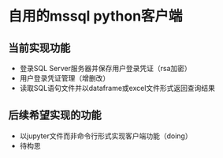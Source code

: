 # 自用的mssql python客户端

## 当前实现功能

- 登录SQL Server服务器并保存用户登录凭证（rsa加密）
- 用户登录凭证管理（增删改）
- 读取SQL语句文件并以dataframe或excel文件形式返回查询结果

## 后续希望实现的功能

- 以jupyter文件而非命令行形式实现客户端功能（doing）
- 待构思
